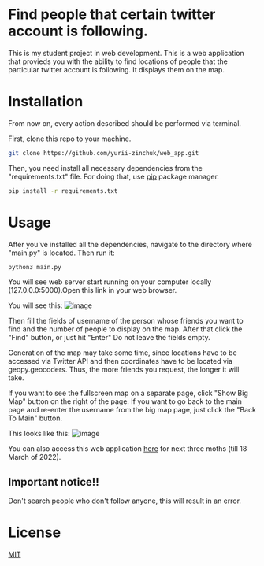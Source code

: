 # Find people that certain twitter account is following.

This is my student project in web development.
This is a web application that provieds you with the ability to find locations of people that the particular twitter account is 
following. It displays them on the map.


# Installation

From now on, every action described should be performed via terminal.

First, clone this repo to your machine.

```bash
git clone https://github.com/yurii-zinchuk/web_app.git
```

Then, you need install all necessary dependencies from the "requirements.txt" file.
For doing that, use [pip](https://pip.pypa.io/en/stable/) package manager.

```bash
pip install -r requirements.txt
```


# Usage

After you've installed all the dependencies, navigate to the directory where "main.py" is located. Then run it:

```python
python3 main.py
```

You will see web server start running on your computer locally (127.0.0.0:5000).Open this link in your web browser.

You will see this:
![image](https://user-images.githubusercontent.com/91616521/154717002-cfda5e16-bb94-498a-ac12-f59704271367.png)

Then fill the fields of username of the person whose friends you want to find and the number of people to display on the map. After that click the "Find" button, or just hit "Enter" Do not leave the fields empty.

Generation of the map may take some time, since locations have to be accessed via Twitter API and then coordinates have to be located via geopy.geocoders. Thus, the more friends you request, the longer it will take.

If you want to see the fullscreen map on a separate page, click "Show Big Map" button on the right of the page. If you want to go back to the main page and re-enter the username from the big map page, just click the "Back To Main" button. 

This looks like this:
![image](https://user-images.githubusercontent.com/91616521/154717083-bb467ef4-c71f-419c-8386-6b7ec042f9c3.png)

You can also access this web application [here](http://yuriizinchuk.pythonanywhere.com/) for next three moths (till 18 March of 2022).


## Important notice!! 
Don't search people who don't follow anyone, this will result in an error.


# License
[MIT](https://choosealicense.com/licenses/mit/)
